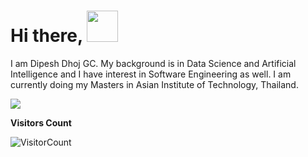 # Hi there, <img src="https://gifer.com/en/RiPX" width="50"> 
I am Dipesh Dhoj GC. My background is in Data Science and Artificial Intelligence and I have interest in Software Engineering as well. I am currently doing my Masters in Asian Institute of Technology, Thailand. 
<!--
**1dipesh/1dipesh** is a ✨ _special_ ✨ repository because its `README.md` (this file) appears on your GitHub profile.

Here are some ideas to get you started:

- 🔭 I’m currently working on ...
- 🌱 I’m currently learning ...
- 👯 I’m looking to collaborate on ...
- 🤔 I’m looking for help with ...
- 💬 Ask me about ...
- 📫 How to reach me: ...
- 😄 Pronouns: ...
- ⚡ Fun fact: ...
-->

<img src="https://github-readme-stats.vercel.app/api?username=1dipesh&&show_icons=true&theme=radical&bg_color=30,0d0d0d,191919&title_color=fff&text_color=fff&icon_color=79ff97">

**Visitors Count**

![VisitorCount](https://profile-counter.glitch.me/{1dipesh}/count.svg)
